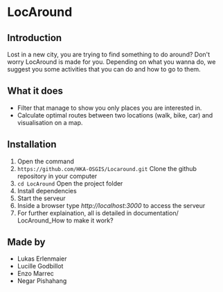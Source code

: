 # LocAround

## Introduction

Lost in a new city, you are trying to find something to do around? Don't worry LocAround is made for you. 
Depending on what you wanna do, we suggest you some activities that you can do and how to go to them.

## What it does

- Filter that manage to show you only places you are interested in.
- Calculate optimal routes between two locations (walk, bike, car) and visualisation on a map.

## Installation

1. Open the command
2. `https://github.com/HKA-OSGIS/Locaround.git` Clone the github repository in your computer
3. `cd LocAround` Open the project folder
4. Install dependencies
5. Start the serveur
6. Inside a browser type *http://localhost:3000* to access the serveur
7. For further explaination, all is detailed in documentation/ LocAround_How to make it work?

## Made by

- Lukas Erlenmaier
- Lucille Godbillot
- Enzo Marrec
- Negar Pishahang
